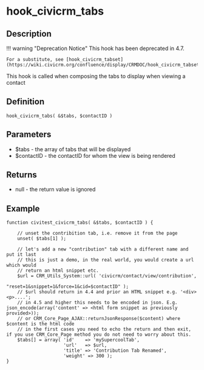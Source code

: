 # hook_civicrm_tabs

## Description

!!! warning "Deprecation Notice"
    This hook has been deprecated in 4.7.

    For a substitute, see [hook_civicrm_tabset](https://wiki.civicrm.org/confluence/display/CRMDOC/hook_civicrm_tabset)


This hook is called when composing the tabs to display when viewing a
contact

## Definition

    hook_civicrm_tabs( &$tabs, $contactID )

## Parameters

-   $tabs - the array of tabs that will be displayed
-   $contactID - the contactID for whom the view is being rendered

## Returns

-   null - the return value is ignored

## Example

    function civitest_civicrm_tabs( &$tabs, $contactID ) {

        // unset the contribition tab, i.e. remove it from the page
        unset( $tabs[1] );

        // let's add a new "contribution" tab with a different name and put it last
        // this is just a demo, in the real world, you would create a url which would
        // return an html snippet etc.
        $url = CRM_Utils_System::url( 'civicrm/contact/view/contribution',
                                      "reset=1&snippet=1&force=1&cid=$contactID" );
        // $url should return in 4.4 and prior an HTML snippet e.g. '<div><p>....';
        // in 4.5 and higher this needs to be encoded in json. E.g. json_encode(array('content' => <html form snippet as previously provided>));
        // or CRM_Core_Page_AJAX::returnJsonResponse($content) where $content is the html code
        // in the first cases you need to echo the return and then exit, if you use CRM_Core_Page method you do not need to worry about this.
        $tabs[] = array( 'id'    => 'mySupercoolTab',
                         'url'   => $url,
                         'title' => 'Contribution Tab Renamed',
                         'weight' => 300 );
    }